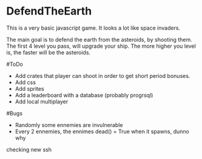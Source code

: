 # DefendTheEarth

This is a very basic javascript game.
It looks a lot like space invaders.

The main goal is to defend the earth from the asteroids, by shooting them.
The first 4 level you pass, will upgrade your ship.
The more higher you level is, the faster will be the asteroids.

#ToDo
 - Add crates that player can shoot in order to get short period bonuses.
 - Add css
 - Add sprites
 - Add a leaderboard with a database (probably progrsql)
 - Add local multiplayer

#Bugs
 - Randomly some ennemies are invulnerable 
 - Every 2 ennemies, the ennimes dead() = True when it spawns, dunno why

checking new ssh

